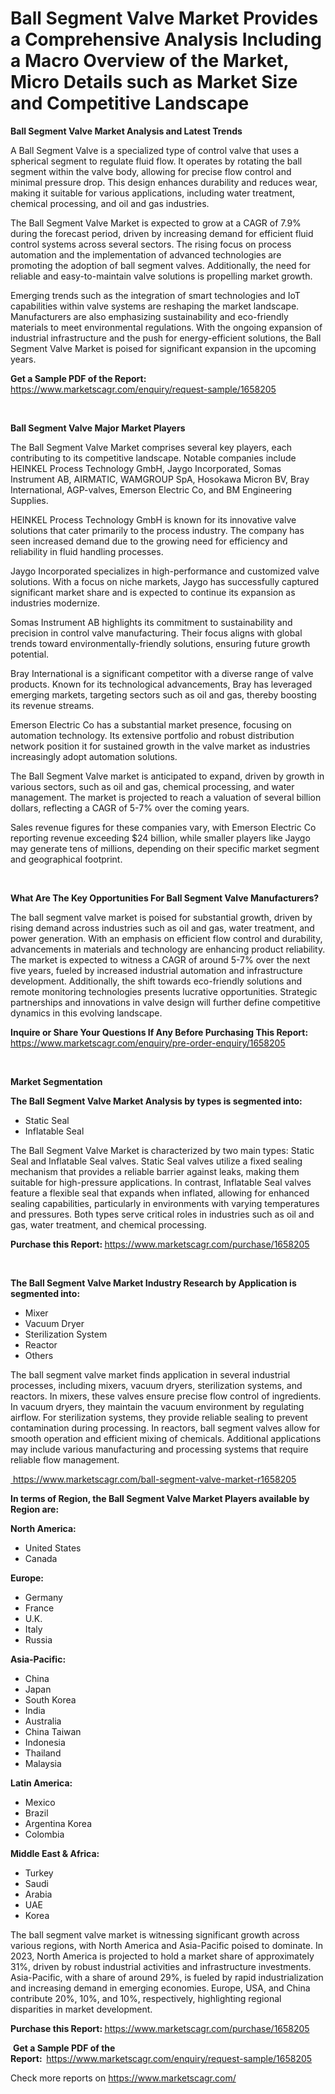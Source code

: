<p><h1>Ball Segment Valve Market Provides a Comprehensive Analysis Including a Macro Overview of the Market, Micro Details such as Market Size and Competitive Landscape</h1></p><p><strong>Ball Segment Valve Market Analysis and Latest Trends</strong></p>
<p><p>A Ball Segment Valve is a specialized type of control valve that uses a spherical segment to regulate fluid flow. It operates by rotating the ball segment within the valve body, allowing for precise flow control and minimal pressure drop. This design enhances durability and reduces wear, making it suitable for various applications, including water treatment, chemical processing, and oil and gas industries.</p><p>The Ball Segment Valve Market is expected to grow at a CAGR of 7.9% during the forecast period, driven by increasing demand for efficient fluid control systems across several sectors. The rising focus on process automation and the implementation of advanced technologies are promoting the adoption of ball segment valves. Additionally, the need for reliable and easy-to-maintain valve solutions is propelling market growth.</p><p>Emerging trends such as the integration of smart technologies and IoT capabilities within valve systems are reshaping the market landscape. Manufacturers are also emphasizing sustainability and eco-friendly materials to meet environmental regulations. With the ongoing expansion of industrial infrastructure and the push for energy-efficient solutions, the Ball Segment Valve Market is poised for significant expansion in the upcoming years.</p></p>
<p><strong>Get a Sample PDF of the Report:&nbsp;</strong> <a href="https://www.marketscagr.com/enquiry/request-sample/1658205?utm_campaign=2110&utm_medium=2&utm_source=Github&utm_content=ia&utm_term=08042025&utm_id=ball-segment-valve">https://www.marketscagr.com/enquiry/request-sample/1658205</a></p>
<p>&nbsp;</p>
<p><strong>Ball Segment Valve Major Market Players</strong></p>
<p><p>The Ball Segment Valve Market comprises several key players, each contributing to its competitive landscape. Notable companies include HEINKEL Process Technology GmbH, Jaygo Incorporated, Somas Instrument AB, AIRMATIC, WAMGROUP SpA, Hosokawa Micron BV, Bray International, AGP-valves, Emerson Electric Co, and BM Engineering Supplies.</p><p>HEINKEL Process Technology GmbH is known for its innovative valve solutions that cater primarily to the process industry. The company has seen increased demand due to the growing need for efficiency and reliability in fluid handling processes.</p><p>Jaygo Incorporated specializes in high-performance and customized valve solutions. With a focus on niche markets, Jaygo has successfully captured significant market share and is expected to continue its expansion as industries modernize.</p><p>Somas Instrument AB highlights its commitment to sustainability and precision in control valve manufacturing. Their focus aligns with global trends toward environmentally-friendly solutions, ensuring future growth potential.</p><p>Bray International is a significant competitor with a diverse range of valve products. Known for its technological advancements, Bray has leveraged emerging markets, targeting sectors such as oil and gas, thereby boosting its revenue streams.</p><p>Emerson Electric Co has a substantial market presence, focusing on automation technology. Its extensive portfolio and robust distribution network position it for sustained growth in the valve market as industries increasingly adopt automation solutions.</p><p>The Ball Segment Valve market is anticipated to expand, driven by growth in various sectors, such as oil and gas, chemical processing, and water management. The market is projected to reach a valuation of several billion dollars, reflecting a CAGR of 5-7% over the coming years.</p><p>Sales revenue figures for these companies vary, with Emerson Electric Co reporting revenue exceeding $24 billion, while smaller players like Jaygo may generate tens of millions, depending on their specific market segment and geographical footprint.</p></p>
<p>&nbsp;</p>
<p><strong>What Are The Key Opportunities For Ball Segment Valve Manufacturers?</strong></p>
<p><p>The ball segment valve market is poised for substantial growth, driven by rising demand across industries such as oil and gas, water treatment, and power generation. With an emphasis on efficient flow control and durability, advancements in materials and technology are enhancing product reliability. The market is expected to witness a CAGR of around 5-7% over the next five years, fueled by increased industrial automation and infrastructure development. Additionally, the shift towards eco-friendly solutions and remote monitoring technologies presents lucrative opportunities. Strategic partnerships and innovations in valve design will further define competitive dynamics in this evolving landscape.</p></p>
<p><strong>Inquire or Share Your Questions If Any Before Purchasing This Report:</strong> <a href="https://www.marketscagr.com/enquiry/pre-order-enquiry/1658205?utm_campaign=2110&utm_medium=2&utm_source=Github&utm_content=ia&utm_term=08042025&utm_id=ball-segment-valve">https://www.marketscagr.com/enquiry/pre-order-enquiry/1658205</a></p>
<p>&nbsp;</p>
<p><strong>Market Segmentation</strong></p>
<p><strong>The Ball Segment Valve Market Analysis by types is segmented into:</strong></p>
<p><ul><li>Static Seal</li><li>Inflatable Seal</li></ul></p>
<p><p>The Ball Segment Valve Market is characterized by two main types: Static Seal and Inflatable Seal valves. Static Seal valves utilize a fixed sealing mechanism that provides a reliable barrier against leaks, making them suitable for high-pressure applications. In contrast, Inflatable Seal valves feature a flexible seal that expands when inflated, allowing for enhanced sealing capabilities, particularly in environments with varying temperatures and pressures. Both types serve critical roles in industries such as oil and gas, water treatment, and chemical processing.</p></p>
<p><strong>Purchase this Report:&nbsp;</strong><a href="https://www.marketscagr.com/purchase/1658205?utm_campaign=2110&utm_medium=2&utm_source=Github&utm_content=ia&utm_term=08042025&utm_id=ball-segment-valve">https://www.marketscagr.com/purchase/1658205</a></p>
<p>&nbsp;</p>
<p><strong>The Ball Segment Valve Market Industry Research by Application is segmented into:</strong></p>
<p><ul><li>Mixer</li><li>Vacuum Dryer</li><li>Sterilization System</li><li>Reactor</li><li>Others</li></ul></p>
<p><p>The ball segment valve market finds application in several industrial processes, including mixers, vacuum dryers, sterilization systems, and reactors. In mixers, these valves ensure precise flow control of ingredients. In vacuum dryers, they maintain the vacuum environment by regulating airflow. For sterilization systems, they provide reliable sealing to prevent contamination during processing. In reactors, ball segment valves allow for smooth operation and efficient mixing of chemicals. Additional applications may include various manufacturing and processing systems that require reliable flow management.</p></p>
<p><a href="https://www.marketscagr.com/ball-segment-valve-market-r1658205?utm_campaign=2110&utm_medium=2&utm_source=Github&utm_content=ia&utm_term=08042025&utm_id=ball-segment-valve">&nbsp;https://www.marketscagr.com/ball-segment-valve-market-r1658205</a></p>
<p><strong>In terms of Region, the Ball Segment Valve Market Players available by Region are:</strong></p>
<p>
    <p> <strong> North America: </strong>
        <ul>
            <li>United States</li>
            <li>Canada</li>
        </ul>
        </p> 
    <p> <strong> Europe: </strong>
        <ul>
            <li>Germany</li>
            <li>France</li>
            <li>U.K.</li>
            <li>Italy</li>
            <li>Russia</li>
        </ul>
        </p> 
    <p> <strong> Asia-Pacific: </strong>
        <ul>
            <li>China</li>
            <li>Japan</li>
            <li>South Korea</li>
            <li>India</li>
            <li>Australia</li>
            <li>China Taiwan</li>
            <li>Indonesia</li>
            <li>Thailand</li>
            <li>Malaysia</li>
        </ul>
        </p> 
    <p> <strong> Latin America: </strong>
        <ul>
            <li>Mexico</li>
            <li>Brazil</li>
            <li>Argentina Korea</li>
            <li>Colombia</li>
        </ul>
        </p> 
    <p> <strong> Middle East & Africa: </strong>
        <ul>
            <li>Turkey</li>
            <li>Saudi</li>
            <li>Arabia</li>
            <li>UAE</li>
            <li>Korea</li>
        </ul>
    </p>
    </p>
<p><p>The ball segment valve market is witnessing significant growth across various regions, with North America and Asia-Pacific poised to dominate. In 2023, North America is projected to hold a market share of approximately 31%, driven by robust industrial activities and infrastructure investments. Asia-Pacific, with a share of around 29%, is fueled by rapid industrialization and increasing demand in emerging economies. Europe, USA, and China contribute 20%, 10%, and 10%, respectively, highlighting regional disparities in market development.</p></p>
<p><strong>Purchase this Report: </strong><a href="https://www.marketscagr.com/purchase/1658205?utm_campaign=2110&utm_medium=2&utm_source=Github&utm_content=ia&utm_term=08042025&utm_id=ball-segment-valve">https://www.marketscagr.com/purchase/1658205</a></p>
<p>&nbsp;<strong>Get a Sample PDF of the Report:&nbsp;&nbsp;</strong><a href="https://www.marketscagr.com/enquiry/request-sample/1658205?utm_campaign=2110&utm_medium=2&utm_source=Github&utm_content=ia&utm_term=08042025&utm_id=ball-segment-valve">https://www.marketscagr.com/enquiry/request-sample/1658205</a></p>
<p><strong></strong></p>
<p>Check more reports on <a href="https://www.marketscagr.com/?utm_campaign=2110&utm_medium=2&utm_source=Github&utm_content=ia&utm_term=08042025&utm_id=ball-segment-valve">https://www.marketscagr.com/</a></p>